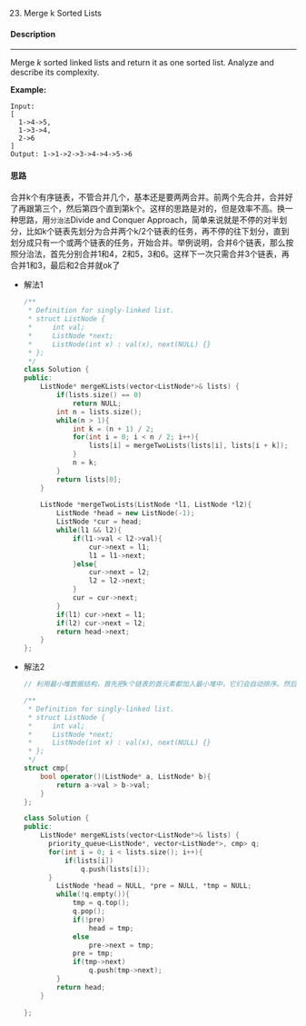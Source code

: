 23. Merge k Sorted Lists

#### Description

------

Merge *k* sorted linked lists and return it as one sorted list. Analyze and describe its complexity.

**Example:**

```
Input:
[
  1->4->5,
  1->3->4,
  2->6
]
Output: 1->1->2->3->4->4->5->6
```

#### 思路

合并k个有序链表，不管合并几个，基本还是要两两合并。前两个先合并，合并好了再跟第三个，然后第四个直到第k个。这样的思路是对的，但是效率不高。换一种思路，用`分治法`Divide and Conquer Approach，简单来说就是不停的对半划分，比如k个链表先划分为合并两个k/2个链表的任务，再不停的往下划分，直到划分成只有一个或两个链表的任务，开始合并。举例说明，合并6个链表，那么按照分治法，首先分别合并1和4，2和5，3和6。这样下一次只需合并3个链表，再合并1和3，最后和2合并就ok了

- 解法1

  ```c++
  /**
   * Definition for singly-linked list.
   * struct ListNode {
   *     int val;
   *     ListNode *next;
   *     ListNode(int x) : val(x), next(NULL) {}
   * };
   */
  class Solution {
  public:
      ListNode* mergeKLists(vector<ListNode*>& lists) {
          if(lists.size() == 0)
              return NULL;
          int n = lists.size();
          while(n > 1){
              int k = (n + 1) / 2;
              for(int i = 0; i < n / 2; i++){
                  lists[i] = mergeTwoLists(lists[i], lists[i + k]);
              }
              n = k;
          }
          return lists[0];
      }
      
      ListNode *mergeTwoLists(ListNode *l1, ListNode *l2){
          ListNode *head = new ListNode(-1);
          ListNode *cur = head;
          while(l1 && l2){
              if(l1->val < l2->val){
                  cur->next = l1;
                  l1 = l1->next;
              }else{
                  cur->next = l2;
                  l2 = l2->next;
              }
              cur = cur->next;
          }
          if(l1) cur->next = l1;
          if(l2) cur->next = l2;
          return head->next;
      }
  };
  ```

- 解法2

  ```c++
  // 利用最小堆数据结构，首先把k个链表的首元素都加入最小堆中，它们会自动排序。然后每次取出最小的那个元素加入最后结果的链表中，然后把取出元素的下一个元素再加入堆中，下次仍从堆中取出最小的元素做相同的操作，以此类推，直到堆中没有元素，此时k个链表也合并为一个链表，返回首节点即可
  
  /**
   * Definition for singly-linked list.
   * struct ListNode {
   *     int val;
   *     ListNode *next;
   *     ListNode(int x) : val(x), next(NULL) {}
   * };
   */
  struct cmp{
      bool operator()(ListNode* a, ListNode* b){
          return a->val > b->val;
      }
  };
  
  class Solution {
  public:
      ListNode* mergeKLists(vector<ListNode*>& lists) {
        priority_queue<ListNode*, vector<ListNode*>, cmp> q;
        for(int i = 0; i < lists.size(); i++){
            if(lists[i])
                q.push(lists[i]);
        }
          ListNode *head = NULL, *pre = NULL, *tmp = NULL;
          while(!q.empty()){
              tmp = q.top();
              q.pop();
              if(!pre)
                  head = tmp;
              else 
                  pre->next = tmp;
              pre = tmp;
              if(tmp->next)
                  q.push(tmp->next);
          }
          return head;
      }
      
  };
  ```
